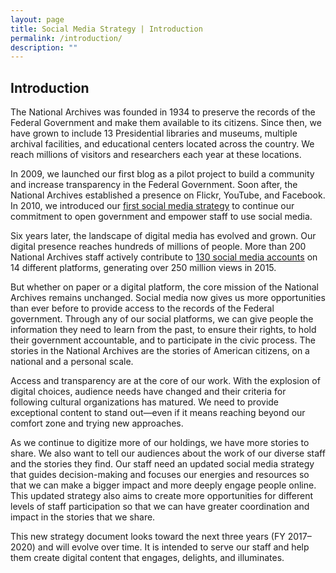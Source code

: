 ```yaml
---
layout: page
title: Social Media Strategy | Introduction
permalink: /introduction/
description: ""
---
```


## Introduction

The National Archives was founded in 1934 to preserve the records of the Federal Government and make them available to its citizens. Since then, we have grown to include 13 Presidential libraries and museums, multiple archival facilities, and educational centers located across the country. We reach millions of visitors and researchers each year at these locations.

In 2009, we launched our first blog as a pilot project to build a community and increase transparency in the Federal Government. Soon after, the National Archives established a presence on Flickr, YouTube, and Facebook. In 2010, we introduced our <a href="http://www.archives.gov/social-media/strategies/">first social media strategy</a> to continue our commitment to open government and empower staff to use social media.

Six years later, the landscape of digital media has evolved and grown. Our digital presence reaches hundreds of millions of people. More than 200 National Archives staff actively contribute to <a href="http://www.archives.gov/social-media/">130 social media accounts</a> on 14 different platforms, generating over 250 million views in 2015.

But whether on paper or a digital platform, the core mission of the National Archives remains unchanged. Social media now gives us more opportunities than ever before to provide access to the records of the Federal government. Through any of our social platforms, we can give people the information they need to learn from the past, to ensure their rights, to hold their government accountable, and to participate in the civic process. The stories in the National Archives are the stories of American citizens, on a national and a personal scale. 

Access and transparency are at the core of our work. With the explosion of digital choices, audience needs have changed and their criteria for following cultural organizations has matured. We need to provide exceptional content to stand out—even if it means reaching beyond our comfort zone and trying new approaches.

As we continue to digitize more of our holdings, we have more stories to share. We also want to tell our audiences about the work of our diverse staff and the stories they find. Our staff need an updated social media strategy that guides decision-making and focuses our energies and resources so that we can make a bigger impact and more deeply engage people online. This updated strategy also aims to create more opportunities for different levels of staff participation so that we can have greater coordination and impact in the stories that we share.

This new strategy document looks toward the next three years (FY 2017–2020) and will evolve over time. It is intended to serve our staff and help them create digital content that engages, delights, and illuminates.

